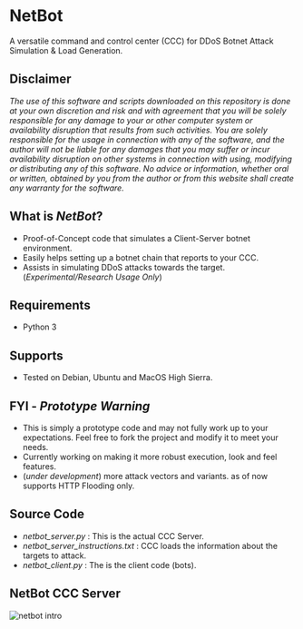 # NetBot
A versatile command and control center (CCC) for DDoS Botnet Attack Simulation &amp; Load Generation.

**Disclaimer**
---

_The use of this software and scripts downloaded on this repository is done at your own discretion and risk and with agreement that you will be solely responsible for any damage to your or other computer system or availability disruption that results from such activities. You are solely responsible for the usage in connection with any of the software, and the author will not be liable for any damages that you may suffer or incur availability disruption on other systems in connection with using, modifying or distributing any of this software. No advice or information, whether oral or written, obtained by you from the author or from this website shall create any warranty for the software._

What is _NetBot_?
--
- Proof-of-Concept code that simulates a Client-Server botnet environment.
- Easily helps setting up a botnet chain that reports to your CCC.
- Assists in simulating DDoS attacks towards the target. (_Experimental/Research Usage Only_)

Requirements
--
- Python 3

Supports
--
- Tested on Debian, Ubuntu and MacOS High Sierra.

FYI - *Prototype Warning*
--
- This is simply a prototype code and may not fully work up to your expectations. Feel free to fork the project and modify it to meet your needs. 
- Currently working on making it more robust execution, look and feel features.
- (_under development_) more attack vectors and variants. as of now supports HTTP Flooding only.


Source Code
--
- _netbot_server.py_ : This is the actual CCC Server. 
- _netbot_server_instructions.txt_ : CCC loads the information about the targets to attack. 
- _netbot_client.py_ : The is the client code (bots).



NetBot CCC Server
--
![netbot intro](https://raw.githubusercontent.com/skavngr/netbot/main/netbot_server.PNG)
